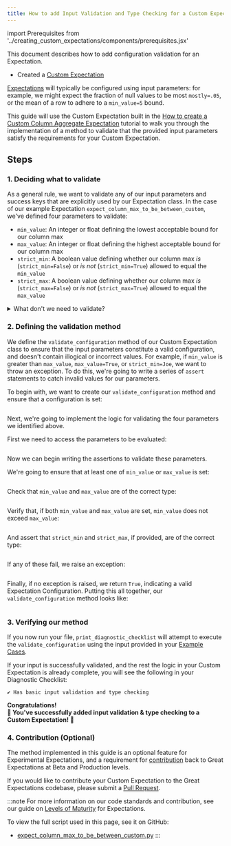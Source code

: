 ```yaml
---
title: How to add Input Validation and Type Checking for a Custom Expectation 
---
```


import Prerequisites from '../creating_custom_expectations/components/prerequisites.jsx'

This document describes how to add configuration validation for an Expectation. 

<Prerequisites>

 - Created a [Custom Expectation](../creating_custom_expectations/overview.md)

</Prerequisites>

[Expectations](../../../reference/expectations/expectations.md) will typically be configured using input parameters: 
for example, we might expect the fraction of null values to be most `mostly=.05`, or the mean of a row to adhere to a `min_value=5` bound.

This guide will use the Custom Expectation built in the [How to create a Custom Column Aggregate Expectation](../creating_custom_expectations/how_to_create_custom_column_aggregate_expectations.md) tutorial to walk you through the implementation of a method to validate that the provided input parameters satisfy the requirements for your Custom Expectation.

## Steps

### 1. Deciding what to validate

As a general rule, we want to validate any of our input parameters and success keys that are explicitly used by our Expectation class.
In the case of our example Expectation `expect_column_max_to_be_between_custom`, we've defined four parameters to validate:

- `min_value`: An integer or float defining the lowest acceptable bound for our column max
- `max_value`: An integer or float defining the highest acceptable bound for our column max
- `strict_min`: A boolean value defining whether our column max *is* (`strict_min=False`) or *is not* (`strict_min=True`) allowed to equal the `min_value`
- `strict_max`: A boolean value defining whether our column max *is* (`strict_max=False`) or *is not* (`strict_max=True`) allowed to equal the `max_value`

<details>
    <summary>What don't we need to validate?</summary>
You may have noticed we're not validating whether the <inlineCode>column</inlineCode> parameter has been set.
Great Expectations implicitly handles the validation of certain parameters universal to each class of Expectation, so you don't have to!
</details>

### 2. Defining the validation method

We define the `validate_configuration` method of our Custom Expectation class to ensure that the input parameters constitute a valid configuration, 
and doesn't contain illogical or incorrect values. For example, if `min_value` is greater than `max_value`, `max_value=True`, or `strict_min=Joe`, we want to throw an exception.
To do this, we're going to write a series of `assert` statements to catch invalid values for our parameters.

To begin with, we want to create our `validate_configuration` method and ensure that a configuration is set:

```python file=../../../../tests/integration/docusaurus/expectations/creating_custom_expectations/expect_column_max_to_be_between_custom.py#L95-L109
```

Next, we're going to implement the logic for validating the four parameters we identified above.

First we need to access the parameters to be evaluated:

```python file=../../../../tests/integration/docusaurus/expectations/creating_custom_expectations/expect_column_max_to_be_between_custom.py#L111-L114
```

Now we can begin writing the assertions to validate these parameters. 

We're going to ensure that at least one of `min_value` or `max_value` is set:

```python file=../../../../tests/integration/docusaurus/expectations/creating_custom_expectations/expect_column_max_to_be_between_custom.py#L118-L119
```

Check that `min_value` and `max_value` are of the correct type:

```python file=../../../../tests/integration/docusaurus/expectations/creating_custom_expectations/expect_column_max_to_be_between_custom.py#L120-L123
```

Verify that, if both `min_value` and `max_value` are set, `min_value` does not exceed `max_value`:

```python file=../../../../tests/integration/docusaurus/expectations/creating_custom_expectations/expect_column_max_to_be_between_custom.py#L124-L126
```

And assert that `strict_min` and `strict_max`, if provided, are of the correct type:

```python file=../../../../tests/integration/docusaurus/expectations/creating_custom_expectations/expect_column_max_to_be_between_custom.py#L127-L130
```

If any of these fail, we raise an exception:

```python file=../../../../tests/integration/docusaurus/expectations/creating_custom_expectations/expect_column_max_to_be_between_custom.py#L131-L132
```

Finally, if no exception is raised, we return `True`, indicating a valid Expectation Configuration. Putting this all together, our `validate_configuration` method looks like:

```python file=../../../../tests/integration/docusaurus/expectations/creating_custom_expectations/expect_column_max_to_be_between_custom.py#L95-L134
```

### 3. Verifying our method

If you now run your file, `print_diagnostic_checklist` will attempt to execute the `validate_configuration` using the input provided in your [Example Cases](how_to_add_example_cases_for_an_expectation.md).

If your input is successfully validated, and the rest the logic in your Custom Expectation is already complete, you will see the following in your Diagnostic Checklist:

```console
✔ Has basic input validation and type checking
```

<div style={{"text-align":"center"}}>
<p style={{"color":"#8784FF","font-size":"1.4em"}}><b>
Congratulations!<br/>&#127881; You've successfully added input validation & type checking to a Custom Expectation! &#127881;
</b></p>
</div>

### 4. Contribution (Optional)

The method implemented in this guide is an optional feature for Experimental Expectations, and a requirement for [contribution](../contributing/how_to_contribute_a_new_expectation_to_great_expectations.md) back to Great Expectations at Beta and Production levels.  

If you would like to contribute your Custom Expectation to the Great Expectations codebase, please submit a [Pull Request](https://github.com/great-expectations/great_expectations/pull-requests).

:::note
For more information on our code standards and contribution, see our guide on [Levels of Maturity](../../../contributing/contributing_maturity.md#contributing-expectations) for Expectations.

To view the full script used in this page, see it on GitHub:
- [expect_column_max_to_be_between_custom.py](https://github.com/great-expectations/great_expectations/blob/hackathon-docs/tests/integration/docusaurus/expectations/creating_custom_expectations/expect_column_max_to_be_between_custom.py)
:::
